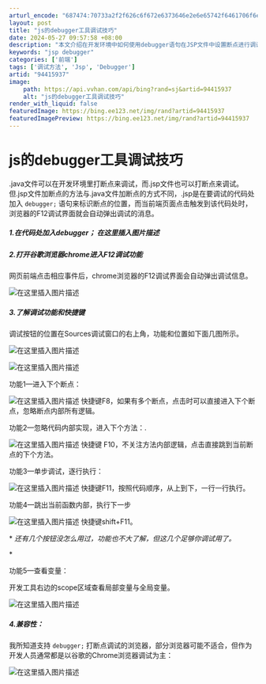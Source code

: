 ```yaml
---
arturl_encode: "687474:70733a2f2f626c6f672e6373646e2e6e65742f6461706f6e69:2f61727469636c652f64657461696c732f3934343135393337"
layout: post
title: "js的debugger工具调试技巧"
date: 2024-05-27 09:57:58 +08:00
description: "本文介绍在开发环境中如何使用debugger语句在JSP文件中设置断点进行调试，以及在Chrome浏"
keywords: "jsp debugger"
categories: ['前端']
tags: ['调试方法', 'Jsp', 'Debugger']
artid: "94415937"
image:
    path: https://api.vvhan.com/api/bing?rand=sj&artid=94415937
    alt: "js的debugger工具调试技巧"
render_with_liquid: false
featuredImage: https://bing.ee123.net/img/rand?artid=94415937
featuredImagePreview: https://bing.ee123.net/img/rand?artid=94415937
---
```


# js的debugger工具调试技巧

.java文件可以在开发环境里打断点来调试，而.jsp文件也可以打断点来调试。但.jsp文件加断点的方法与.java文件加断点的方式不同，.jsp是在要调试的代码处加入
`debugger;`
语句来标识断点的位置，而当前端页面点击触发到该代码处时，浏览器的F12调试界面就会自动弹出调试的消息。

##### 1.在代码处加入debugger； 在这里插入图片描述

##### 2.打开谷歌浏览器chrome进入F12调试功能

网页前端点击相应事件后，chrome浏览器的F12调试界面会自动弹出调试信息。
  
![在这里插入图片描述](https://i-blog.csdnimg.cn/blog_migrate/955ec23325558f965e19ee363d990575.png)

##### 3.了解调试功能和快捷键

调试按钮的位置在Sources调试窗口的右上角，功能和位置如下面几图所示。
  
![在这里插入图片描述](https://i-blog.csdnimg.cn/blog_migrate/c5c0224068a2507d94e68b0d62ecbf06.png)
  
![在这里插入图片描述](https://i-blog.csdnimg.cn/blog_migrate/1fa3f4fd42cb0e6408769665a934c7b0.png)
  
功能1—进入下个断点：
  
![在这里插入图片描述](https://i-blog.csdnimg.cn/blog_migrate/3f1448564170862c44af8bd6e14955fe.png)
快捷键F8，如果有多个断点，点击时可以直接进入下个断点，忽略断点内部所有逻辑。

功能2—忽略代码内部实现，进入下个方法：.
  
![在这里插入图片描述](https://i-blog.csdnimg.cn/blog_migrate/9420dca5e80ed8fa50a834f3705f6ac1.png)
快捷键 F10，不关注方法内部逻辑，点击直接跳到当前断点的下个方法。

功能3—单步调试，逐行执行：
  
![在这里插入图片描述](https://i-blog.csdnimg.cn/blog_migrate/71c5830561df160d437045f7966eb401.png)
快捷键F11，按照代码顺序，从上到下，一行一行执行。

功能4—跳出当前函数内部，执行下一步
  
![在这里插入图片描述](https://i-blog.csdnimg.cn/blog_migrate/760680131573bc45b7f9d10528c4131d.png)
快捷键shift+F11。

\*
*还有几个按钮没怎么用过，功能也不大了解，但这几个足够你调试用了。*
  
\*
  
功能5—查看变量：
  
开发工具右边的scope区域查看局部变量与全局变量。
  
![在这里插入图片描述](https://i-blog.csdnimg.cn/blog_migrate/c42175fd18794b546bd5d2c69e44d193.png)

##### 4.兼容性：

我所知道支持
`debugger;`
打断点调试的浏览器，部分浏览器可能不适合，但作为开发人员通常都是以谷歌的Chrome浏览器调试为主：
  
![在这里插入图片描述](https://i-blog.csdnimg.cn/blog_migrate/f35b7497f56856ab02c34b0124305224.png)